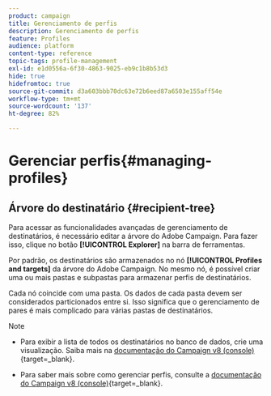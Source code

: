 ```yaml
---
product: campaign
title: Gerenciamento de perfis
description: Gerenciamento de perfis
feature: Profiles
audience: platform
content-type: reference
topic-tags: profile-management
exl-id: e1d0556a-6f30-4863-9025-eb9c1b8b53d3
hide: true
hidefromtoc: true
source-git-commit: d3a603bbb70dc63e72b6eed87a6503e155aff54e
workflow-type: tm+mt
source-wordcount: '137'
ht-degree: 82%

---
```


# Gerenciar perfis{#managing-profiles}



## Árvore do destinatário {#recipient-tree}

Para acessar as funcionalidades avançadas de gerenciamento de destinatários, é necessário editar a árvore do Adobe Campaign. Para fazer isso, clique no botão **[!UICONTROL Explorer]** na barra de ferramentas.

Por padrão, os destinatários são armazenados no nó **[!UICONTROL Profiles and targets]** da árvore do Adobe Campaign. No mesmo nó, é possível criar uma ou mais pastas e subpastas para armazenar perfis de destinatários.

Cada nó coincide com uma pasta. Os dados de cada pasta devem ser considerados particionados entre si. Isso significa que o gerenciamento de pares é mais complicado para várias pastas de destinatários.

>[!NOTE]
>
> * Para exibir a lista de todos os destinatários no banco de dados, crie uma visualização. Saiba mais na [documentação do Campaign v8 (console)](https://experienceleague.adobe.com/pt-br/docs/campaign/campaign-v8/config/configuration/folders-and-views){target=_blank}.
>
> * Para saber mais sobre como gerenciar perfis, consulte a [documentação do Campaign v8 (console)](https://experienceleague.adobe.com/pt-br/docs/campaign/campaign-v8/config/configuration/folders-and-views){target=_blank}.


<!--
## Move recipients {#moving-recipients}

You can select one or more recipients, drag them from the recipient list, and drop them in the desired folder. A warning message asks you to confirm this action.

## Copy a recipient {#copying-a-recipient}

You can copy a recipient in the same folder by right-clicking the desired recipient and selecting **[!UICONTROL Copy]**.

## Delete recipients {#deleting-recipients}

To delete recipients, move them to a specific folder and then purge the content of this folder. It is **strongly recommended not to use** the **[!UICONTROL Delete]** option in this case.

To purge a folder, use the **[!UICONTROL Actions > Purge folder]** menu, accessed by right-clicking the desired folder.

![](assets/s_ncs_user_purge_folder.png)

Click **[!UICONTROL Start]** to launch the operation. The middle section of the window displays the progress status, as shown below:

![](assets/s_ncs_user_purge_folder_start.png)
-->
